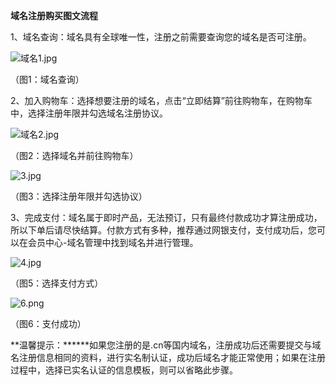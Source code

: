 **域名注册购买图文流程**

1、域名查询：域名具有全球唯一性，注册之前需要查询您的域名是否可注册。

![域名1.jpg](https://img1.jcloudcs.com/cms/7e062097-03df-45f8-8bb3-eac34b690a8520180423103231.jpg)

（图1：域名查询）

2、加入购物车：选择想要注册的域名，点击“立即结算”前往购物车，在购物车中，选择注册年限并勾选域名注册协议。

![域名2.jpg](https://img1.jcloudcs.com/cms/c81710da-535d-4b3b-99ea-7633e483607d20180423103237.jpg)

（图2：选择域名并前往购物车）

![3.jpg](https://img1.jcloudcs.com/cms/bb2369f1-4227-4989-bf5e-3e1361be451620180316135955.jpg)

（图3：选择注册年限并勾选协议）

3、完成支付：域名属于即时产品，无法预订，只有最终付款成功才算注册成功，所以下单后请尽快结算。付款方式有多种，推荐通过网银支付，支付成功后，您可以在会员中心-域名管理中找到域名并进行管理。

![4.jpg](https://img1.jcloudcs.com/cms/7edfa293-7c4d-4a41-b957-5a1754fee84720180316140003.jpg)

（图5：选择支付方式）

![6.png](https://img1.jcloudcs.com/cms/49d161b5-cf01-4079-9c6b-63867d7f05b220170823100138.png)

（图6：支付成功）

**温馨提示：******如果您注册的是.cn等国内域名，注册成功后还需要提交与域名注册信息相同的资料，进行实名制认证，成功后域名才能正常使用；如果在注册过程中，选择已实名认证的信息模板，则可以省略此步骤。